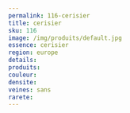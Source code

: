 ```yaml
---
permalink: 116-cerisier
title: cerisier
sku: 116
image: /img/produits/default.jpg
essence: cerisier
region: europe
details: 
produits:
couleur: 
densite: 
veines: sans
rarete: 
---
```

